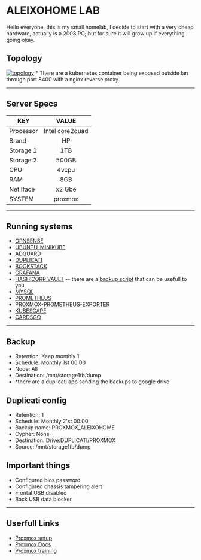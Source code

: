 # ALEIXOHOME LAB

Hello everyone, this is my small homelab, I decide to start with a very cheap hardware, actually is a 2008 PC; but for sure it will grow up if everything going okay.

## Topology

[![topology](static/images/images.gif)]()
\* There are a kubernetes container being exposed outside lan through port 8400 with a nginx reverse proxy.
<hr>

## Server Specs
| KEY | VALUE |
|--------|:-----------:|
| Processor | Intel core2quad |
| Brand | HP |
| Storage 1 | 1TB |
| Storage 2 | 500GB |
| CPU | 4vcpu |
| RAM | 8GB |
| Net Iface | x2 Gbe |
| SYSTEM | proxmox |

<hr>

## Running systems
- [OPNSENSE](virtual%20machines/opnsense/)
- [UBUNTU-MINIKUBE](virtual%20machines/ubuntu-minikube/)
- [ADGUARD](virtual%20machines/ubuntu-minikube/Adguard/)
- [DUPLICATI](virtual%20machines/ubuntu-minikube/duplicati/)
- [BOOKSTACK](virtual%20machines/ubuntu-minikube/Kubernetes/bookstack/)
- [GRAFANA](virtual%20machines/ubuntu-minikube/Kubernetes/grafana/)
- [HASHICORP VAULT](virtual%20machines/ubuntu-minikube/Kubernetes/hasicorp%20vault/) -- there are a [backup script](virtual%20machines/ubuntu-minikube/Kubernetes/hasicorp%20vault/vault-backup.py) that can be usefull to you
- [MYSQL](virtual%20machines/ubuntu-minikube/Kubernetes/mysql/)
- [PROMETHEUS](virtual%20machines/ubuntu-minikube/Kubernetes/prometheus/)
- [PROXMOX-PROMETHEUS-EXPORTER](virtual%20machines/ubuntu-minikube/Kubernetes/prometheus-pve-exporter/)
- [KUBESCAPE](virtual%20machines/ubuntu-minikube/Kubernetes/kubescape/)
- [CARDSGO](virtual%20machines/ubuntu-minikube/Kubernetes/cardsgo/)

<hr>

## Backup
- Retention: Keep monthly 1
- Schedule: Monthly 1st 00:00
- Node: All
- Destination: /mnt/storage1tb/dump
- *there are a duplicati app sending the backups to google drive

## Duplicati config
- Retention: 1
- Schedule: Monthly 2'st 00:00
- Backup name: PROXMOX_ALEIXOHOME
- Cypher: None
- Destination: Drive:DUPLICATI/PROXMOX
- Source: /mnt/storage1tb/dump

## Important things
- Configured bios password
- Configured chassis tampering alert
- Frontal USB disabled
- Back USB data blocker

<hr>

## Userfull Links
- [Proxmox setup](https://www.proxmox.com/en/proxmox-ve/get-started)
- [Proxmox Docs](https://www.proxmox.com/en/downloads/category/documentation-pve)
- [Proxmox training](https://www.proxmox.com/en/training)
